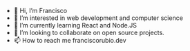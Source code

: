 - 👋 Hi, I’m Francisco
- 👀 I’m interested in web development and computer science
- 🌱 I’m currently learning React and Node.JS
- 💞️ I’m looking to collaborate on open source projects.
- 📫 How to reach me franciscorubio.dev

<!---
frrf/frrf is a ✨ special ✨ repository because its `README.md` (this file) appears on your GitHub profile.
You can click the Preview link to take a look at your changes.
--->
